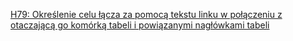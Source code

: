 [H79: Określenie celu łącza za pomocą tekstu linku w połączeniu z otaczającą go komórką tabeli i powiązanymi nagłówkami tabeli](https://www.w3.org/TR/WCAG20-TECHS/H79.html)